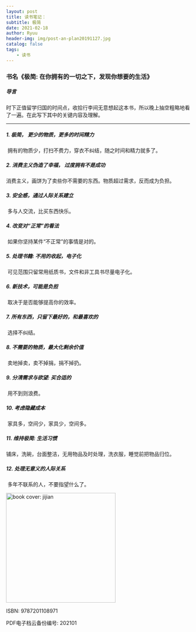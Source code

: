 ```yaml
---
layout: post
title: 读书笔记：
subtitle: 极简
date: 2021-02-18
author: Ryuu
header-img: img/post-an-plan20191127.jpg
catalog: false
tags:
    - 读书
---
```


### 书名《极简: 在你拥有的一切之下，发现你想要的生活》



##### 导言

​		时下正值留学归国的时间点，收拾行李间无意想起这本书，所以晚上抽空粗略地看了一遍。在此写下其中的关键内容及理解。

<hr>

##### 1. 极简， 更少的物质，更多的时间精力

​		拥有的物质少，打扫不费力，穿衣不纠结，随之时间和精力就多了。

##### 2. 消费主义伪造了幸福， 过度拥有不是成功

​		消费主义，画饼为了卖些你不需要的东西。物质超过需求，反而成为负担。

##### 3. 安全感，通过人际关系建立

​		多与人交流，比买东西快乐。

##### 4. 改变对“正常”的看法

​		如果你坚持某件“不正常”的事情是对的。

##### 5. 处理书籍: 不用的收起，电子化

​		可见范围只留常用纸质书，文件和非工具书尽量电子化。

##### 6. 新技术，可能是负担

​		取决于是否能够提高你的效率。

##### 7. 所有东西，只留下最好的，和最喜欢的

​		选择不纠结。

##### 8. 不需要的物质，最大化剩余价值

​		卖地掉卖，卖不掉捐，捐不掉扔。

##### 9. 分清需求与欲望: 买合适的

​		用不到则浪费。

##### 10. 考虑隐藏成本

​		家具多，空间少，家具少，空间多。

##### 11. 维持极简: 生活习惯

​		铺床，洗碗，台面整洁，无用物品及时处理，洗衣服，睡觉前把物品归位。

##### 12. 处理无意义的人际关系

​		多年不联系的人，不要指望什么了。

<img src = "https://img9.doubanio.com/view/subject/l/public/s29108947.jpg" alt = "book cover: jijian" height = 300px>

ISBN: 9787201108971 

PDF电子档云备份编号: 202101

